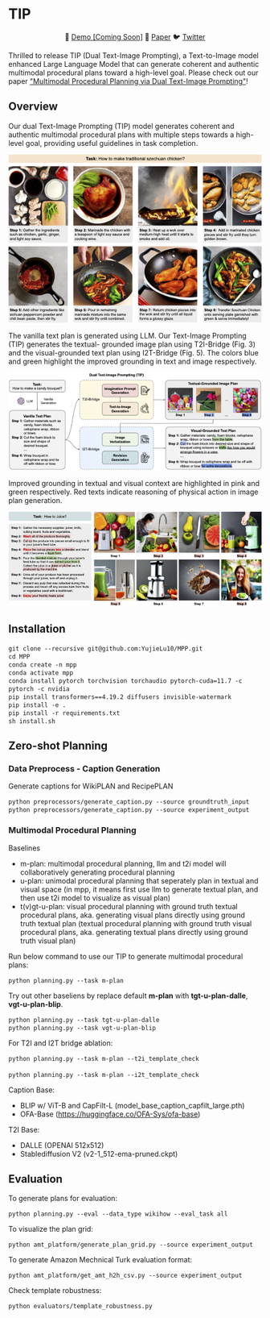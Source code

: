 # TIP
<p align="center">
   🤗 <a href="https://yujielu10.github.io/" target="_blank">Demo [Coming Soon]</a> 📃 <a href="https://arxiv.org/abs/2305.01795" target="_blank">Paper</a> 🐦 <a href="https://twitter.com/yujielu_10" target="_blank">Twitter</a><br>
</p>
Thrilled to release TIP (Dual Text-Image Prompting), a Text-to-Image model enhanced Large Language Model that can generate coherent and authentic multimodal procedural plans toward a high-level goal.
Please check out our paper <a href="[https://drive.google.com/file/d/10k4YCCgTjQr1cb6O3Gigzqjwqu10JTst/view?usp=sharing](https://arxiv.org/abs/2305.01795)" target="_blank">"Multimodal Procedural Planning via Dual Text-Image Prompting"</a>!

## Overview
Our dual Text-Image Prompting (TIP) model generates coherent and authentic multimodal procedural
plans with multiple steps towards a high-level goal, providing useful guidelines in task completion.
<p align="center">
<img src="paper_assets/teaser.png" width="512px"></img>
</p>
The vanilla text plan is generated using LLM. Our Text-Image Prompting (TIP) generates the textual-
grounded image plan using T2I-Bridge (Fig. 3) and the visual-grounded text plan using I2T-Bridge (Fig. 5). The
colors blue and green highlight the improved grounding in text and image respectively.
<p align="center">
<img src="paper_assets/overview.png" width="512px"></img>
</p>

Improved grounding in textual and visual context are highlighted in pink and green respectively. Red texts
indicate reasoning of physical action in image plan generation.
<p align="center">
<img src="paper_assets/plan_compare_ours.png" width="512px"></img>
</p>

## Installation

```
git clone --recursive git@github.com:YujieLu10/MPP.git
cd MPP
conda create -n mpp
conda activate mpp
conda install pytorch torchvision torchaudio pytorch-cuda=11.7 -c pytorch -c nvidia
pip install transformers==4.19.2 diffusers invisible-watermark
pip install -e .
pip install -r requirements.txt
sh install.sh
```


## Zero-shot Planning
### Data Preprocess - Caption Generation
Generate captions for WikiPLAN and RecipePLAN
```
python preprocessors/generate_caption.py --source groundtruth_input
python preprocessors/generate_caption.py --source experiment_output
```

### Multimodal Procedural Planning
Baselines
- m-plan: multimodal procedural planning, llm and t2i model will collaboratively generating procedural planning
- u-plan: unimodal procedural planning that seperately plan in textual and visual space (in mpp, it means first use llm to generate textual plan, and then use t2i model to visualize as visual plan)
- t(v)gt-u-plan: visual procedural planning with ground truth textual procedural plans, aka. generating visual plans directly using ground truth textual plan (textual procedural planning with ground truth visual procedural plans, aka. generating textual plans directly using ground truth visual plan)

Run below command to use our TIP to generate multimodal procedural plans:
```
python planning.py --task m-plan
```

Try out other baseliens by replace default **m-plan** with **tgt-u-plan-dalle**, **vgt-u-plan-blip**.
```
python planning.py --task tgt-u-plan-dalle
python planning.py --task vgt-u-plan-blip
```

For T2I and I2T bridge ablation:
```
python planning.py --task m-plan --t2i_template_check

python planning.py --task m-plan --i2t_template_check
```

Caption Base:
- BLIP w/ ViT-B and CapFilt-L (model_base_caption_capfilt_large.pth)
- OFA-Base (https://huggingface.co/OFA-Sys/ofa-base)

T2I Base:
- DALLE (OPENAI 512x512)
- Stablediffusion V2 (v2-1_512-ema-pruned.ckpt)

## Evaluation
To generate plans for evaluation:
```
python planning.py --eval --data_type wikihow --eval_task all
```

To visualize the plan grid:
```
python amt_platform/generate_plan_grid.py --source experiment_output
```

To generate Amazon Mechnical Turk evaluation format:
```
python amt_platform/get_amt_h2h_csv.py --source experiment_output
```

Check template robustness:
```
python evaluators/template_robustness.py
```
